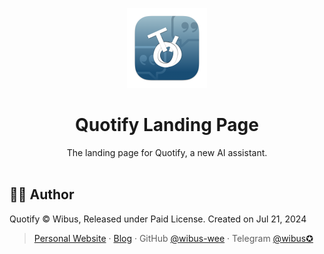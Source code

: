 <p align="center">
  <p align="center">
    <img src="./public/icon.png" alt="Preview" width="128" />
  </p>
	<h1 align="center"><b>Quotify Landing Page</b></h1>
	<p align="center">
		The landing page for Quotify, a new AI assistant.
    <br />
    <br />
  </p>
</p>

## 🧑‍⚖️ Author

Quotify © Wibus, Released under Paid License. Created on Jul 21, 2024

> [Personal Website](http://wibus.ren/) · [Blog](https://blog.wibus.ren/) · GitHub [@wibus-wee](https://github.com/wibus-wee/) · Telegram [@wibus✪](https://t.me/wibus_wee)
